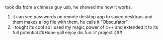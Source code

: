 took dis from a chinese guy usb, he showed me how it works.

1. it can see passwords on remote desktop app to saved desktops and them makes a log file with them, he calls it "Obscufator"
2. i tought its cool so i used my magic power of c++ and extended it to its full potential
##Hope yall enjoy dis fun lil' project :)##
